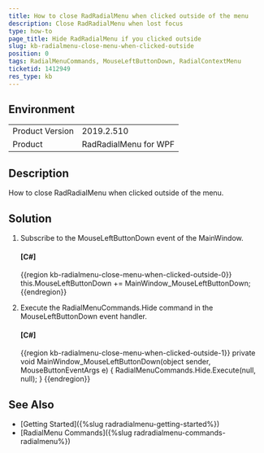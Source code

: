 ```yaml
---
title: How to close RadRadialMenu when clicked outside of the menu
description: Close RadRadialMenu when lost focus
type: how-to
page_title: Hide RadRadialMenu if you clicked outside
slug: kb-radialmenu-close-menu-when-clicked-outside
position: 0
tags: RadialMenuCommands, MouseLeftButtonDown, RadialContextMenu
ticketid: 1412949
res_type: kb
---
```


## Environment
<table>
    <tbody>
	    <tr>
	    	<td>Product Version</td>
	    	<td>2019.2.510</td>
	    </tr>
	    <tr>
	    	<td>Product</td>
	    	<td>RadRadialMenu for WPF</td>
	    </tr>
    </tbody>
</table>

## Description

How to close RadRadialMenu when clicked outside of the menu.

## Solution

1. Subscribe to the MouseLeftButtonDown event of the MainWindow.

	#### __[C#]__
	{{region  kb-radialmenu-close-menu-when-clicked-outside-0}}
		this.MouseLeftButtonDown += MainWindow_MouseLeftButtonDown;
	{{endregion}}
	
2. Execute the RadialMenuCommands.Hide command in the MouseLeftButtonDown event handler.

	#### __[C#]__
	{{region  kb-radialmenu-close-menu-when-clicked-outside-1}}
		private void MainWindow_MouseLeftButtonDown(object sender, MouseButtonEventArgs e)
		{
			RadialMenuCommands.Hide.Execute(null, null);
		}
	{{endregion}}


## See Also  
* [Getting Started]({%slug radradialmenu-getting-started%})
* [RadialMenu Commands]({%slug radradialmenu-commands-radialmenu%})
